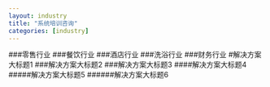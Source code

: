 ```yaml
---
layout: industry
title: "系统培训咨询"
categories: [industry]
---
```

###零售行业
###餐饮行业
###酒店行业
###洗浴行业
###财务行业
#解决方案大标题1
###解决方案大标题2
###解决方案大标题3
####解决方案大标题4
#####解决方案大标题5
######解决方案大标题6